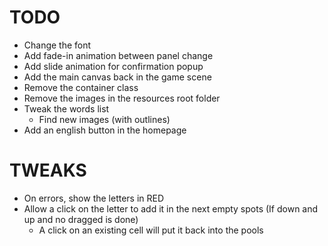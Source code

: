 TODO
====

* Change the font
* Add fade-in animation between panel change
* Add slide animation for confirmation popup
* Add the main canvas back in the game scene
* Remove the container class
* Remove the images in the resources root folder
* Tweak the words list
  * Find new images (with outlines)
* Add an english button in the homepage

TWEAKS
======

* On errors, show the letters in RED
* Allow a click on the letter to add it in the next empty spots (If down and up and no dragged is done)
  * A click on an existing cell will put it back into the pools

